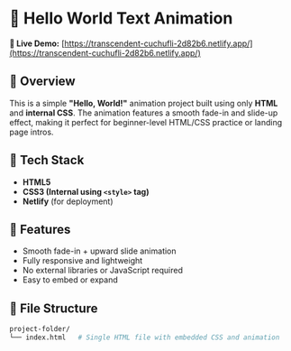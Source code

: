 # 🌟 Hello World Text Animation

**🔗 Live Demo:** [https://transcendent-cuchufli-2d82b6.netlify.app/](https://transcendent-cuchufli-2d82b6.netlify.app/)

## 📌 Overview

This is a simple **"Hello, World!"** animation project built using only **HTML** and **internal CSS**. The animation features a smooth fade-in and slide-up effect, making it perfect for beginner-level HTML/CSS practice or landing page intros.

## 🧰 Tech Stack

- **HTML5**
- **CSS3 (Internal using `<style>` tag)**
- **Netlify** (for deployment)

## 🚀 Features

- Smooth fade-in + upward slide animation
- Fully responsive and lightweight
- No external libraries or JavaScript required
- Easy to embed or expand

## 📁 File Structure

```bash
project-folder/
└── index.html   # Single HTML file with embedded CSS and animation
